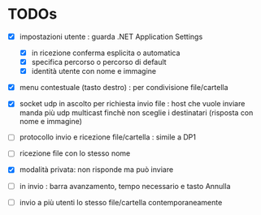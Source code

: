 ﻿# TODOs

- [x] impostazioni utente : guarda .NET Application Settings
	- [x] in ricezione conferma esplicita o automatica
	- [x] specifica percorso o percorso di default
	- [x] identità utente con nome e immagine

- [x] menu contestuale (tasto destro) : per condivisione file/cartella

- [x] socket udp in ascolto per richiesta invio file : host che vuole inviare manda più udp multicast finchè non sceglie i destinatari (risposta con nome e immagine)

- [ ] protocollo invio e ricezione file/cartella : simile a DP1

- [ ] ricezione file con lo stesso nome

- [x] modalità privata: non risponde ma può inviare

- [ ] in invio : barra avanzamento, tempo necessario e tasto Annulla

- [ ] invio a più utenti lo stesso file/cartella contemporaneamente